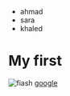 
+ ahmad  
+ sara  
+ khaled 

# My first 
![fiash](https://th.bing.com/th/id/R6ae77acd31b1a096d6fb2f345d8fd4d1?rik=f3Aas5BTm0Vjyw&pid=ImgRaw)
[google](https://www.google.jo/?gws_rd=ssl)
